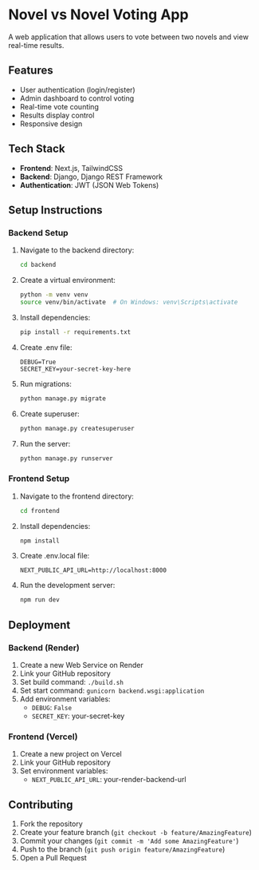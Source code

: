 # Novel vs Novel Voting App

A web application that allows users to vote between two novels and view real-time results.

## Features

- User authentication (login/register)
- Admin dashboard to control voting
- Real-time vote counting
- Results display control
- Responsive design

## Tech Stack

- **Frontend**: Next.js, TailwindCSS
- **Backend**: Django, Django REST Framework
- **Authentication**: JWT (JSON Web Tokens)

## Setup Instructions

### Backend Setup

1. Navigate to the backend directory:
   ```bash
   cd backend
   ```

2. Create a virtual environment:
   ```bash
   python -m venv venv
   source venv/bin/activate  # On Windows: venv\Scripts\activate
   ```

3. Install dependencies:
   ```bash
   pip install -r requirements.txt
   ```

4. Create .env file:
   ```
   DEBUG=True
   SECRET_KEY=your-secret-key-here
   ```

5. Run migrations:
   ```bash
   python manage.py migrate
   ```

6. Create superuser:
   ```bash
   python manage.py createsuperuser
   ```

7. Run the server:
   ```bash
   python manage.py runserver
   ```

### Frontend Setup

1. Navigate to the frontend directory:
   ```bash
   cd frontend
   ```

2. Install dependencies:
   ```bash
   npm install
   ```

3. Create .env.local file:
   ```
   NEXT_PUBLIC_API_URL=http://localhost:8000
   ```

4. Run the development server:
   ```bash
   npm run dev
   ```

## Deployment

### Backend (Render)

1. Create a new Web Service on Render
2. Link your GitHub repository
3. Set build command: `./build.sh`
4. Set start command: `gunicorn backend.wsgi:application`
5. Add environment variables:
   - `DEBUG`: `False`
   - `SECRET_KEY`: your-secret-key

### Frontend (Vercel)

1. Create a new project on Vercel
2. Link your GitHub repository
3. Set environment variables:
   - `NEXT_PUBLIC_API_URL`: your-render-backend-url

## Contributing

1. Fork the repository
2. Create your feature branch (`git checkout -b feature/AmazingFeature`)
3. Commit your changes (`git commit -m 'Add some AmazingFeature'`)
4. Push to the branch (`git push origin feature/AmazingFeature`)
5. Open a Pull Request 